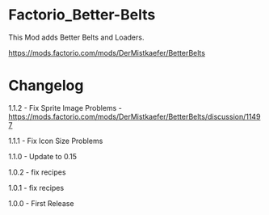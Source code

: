 # Factorio_Better-Belts
This Mod adds Better Belts and Loaders.

https://mods.factorio.com/mods/DerMistkaefer/BetterBelts


# Changelog
1.1.2 - Fix Sprite Image Problems - https://mods.factorio.com/mods/DerMistkaefer/BetterBelts/discussion/11497

1.1.1 - Fix Icon Size Problems

1.1.0 - Update to 0.15

1.0.2 - fix recipes

1.0.1 - fix recipes

1.0.0 - First Release
